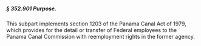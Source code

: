 ##### § 352.901 Purpose. #####

This subpart implements section 1203 of the Panama Canal Act of 1979, which provides for the detail or transfer of Federal employees to the Panama Canal Commission with reemployment rights in the former agency.